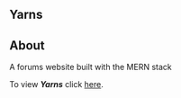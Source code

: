 Yarns
-------------------------

## About
A forums website built with the MERN stack

To view **_Yarns_** click [here](https://yarn-s.herokuapp.com).
